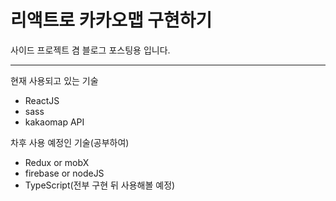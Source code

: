 # 리액트로 카카오맵 구현하기



사이드 프로젝트 겸 블로그 포스팅용 입니다.




--------------------------------

현재 사용되고 있는 기술

- ReactJS
- sass
- kakaomap API

차후 사용 예정인 기술(공부하여)

- Redux or mobX
- firebase or nodeJS
- TypeScript(전부 구현 뒤 사용해볼 예정)

